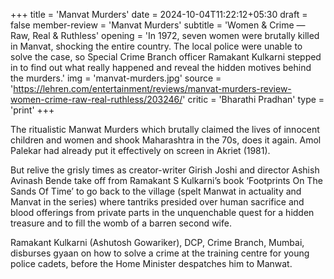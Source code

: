 +++
title = 'Manvat Murders'
date = 2024-10-04T11:22:12+05:30
draft = false
member-review = 'Manvat Murders'
subtitle = 'Women &amp; Crime &mdash; Raw, Real &amp; Ruthless'
opening = 'In 1972, seven women were brutally killed in Manvat, shocking the entire country. The local police were unable to solve the case, so Special Crime Branch officer Ramakant Kulkarni stepped in to find out what really happened and reveal the hidden motives behind the murders.'
img = 'manvat-murders.jpg'
source = 'https://lehren.com/entertainment/reviews/manvat-murders-review-women-crime-raw-real-ruthless/203246/'
critic = 'Bharathi Pradhan'
type = 'print'
+++

The ritualistic Manwat Murders which brutally claimed the lives of innocent children and women and shook Maharashtra in the 70s, does it again. Amol Palekar had already put it effectively on screen in Akriet (1981).

But relive the grisly times as creator-writer Girish Joshi and director Ashish Avinash Bende take off from Ramakant S Kulkarni’s book ‘Footprints On The Sands Of Time’ to go back to the village (spelt Manwat in actuality and Manvat in the series) where tantriks presided over human sacrifice and blood offerings from private parts in the unquenchable quest for a hidden treasure and to fill the womb of a barren second wife.

Ramakant Kulkarni (Ashutosh Gowariker), DCP, Crime Branch, Mumbai, disburses gyaan on how to solve a crime at the training centre for young police cadets, before the Home Minister despatches him to Manwat.
